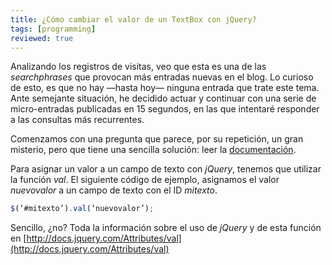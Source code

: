 ```yaml
---
title: ¿Cómo cambiar el valor de un TextBox con jQuery?
tags: [programming]
reviewed: true
---
```

Analizando los registros de visitas, veo que esta es una de las _searchphrases_ que provocan más entradas nuevas en el blog. Lo curioso de esto, es que no hay —hasta hoy— ninguna entrada que trate este tema. Ante semejante situación, he decidido actuar y continuar con una serie de micro-entradas publicadas en 15 segundos, en las que intentaré responder a las consultas más recurrentes.

Comenzamos con una pregunta que parece, por su repetición, un gran misterio, pero que tiene una sencilla solución: leer la [documentación](http://docs.jquery.com/).

Para asignar un valor a un campo de texto con _jQuery_, tenemos que utilizar la función _val_. El siguiente código de ejemplo, asignamos el valor _nuevovalor_ a un campo de texto con el ID _mitexto_.

```js
$(‘#mitexto’).val(‘nuevovalor’);
```

Sencillo, ¿no? Toda la información sobre el uso de _jQuery_ y de esta función en [http://docs.jquery.com/Attributes/val](http://docs.jquery.com/Attributes/val)

